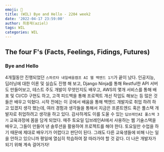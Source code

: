 ```yaml
---
emoji: 🏺
title: (WIL) Bye and Hello - 2204 week2
date: '2022-04-17 23:59:00'
author: 최중재(aziel)
tags: WIL
categories: WIL
---
```


## The four F's (Facts, Feelings, Fidings, Futures)

### Bye and Hello

4개월동안 진행되었던 `스파르타 내일배움캠프 AI 웹 백엔드 1기`가 끝이 났다. 인공지능, 딥러닝에 대한 이론 및 실습도 진행 해 보고, Django Ninja를 통해 Restful한 API 서버도 만들어보고, 테스트 주도 개발이 무엇인지도 배우고, AWS의 몇개 서비스를 통해 배포 및 CI/CD 구현도 하고, 고객 피드백을 통해 프로젝트 개선 작업도 해보는 등 많은 것들은 배우고 익혔다. 시작 전에는 이 곳에서 배움을 통해 백엔드 개발자로 취업 하려 하고 있겠지 생각 했는데, 여러 경험과 생각들을 통해서 지금은 프론트엔드 혹은 풀스택 개발자로 취업하려고 생각을 하고 있다. 감사하게도 이를 도울 수 있는 `딥브레인AI 풀스택 3기` 교육과정에 몸을 담게 되었다. 매주 토요일 딥브레인AI에서 사용하는 웹 기술스택을 배우고, 그들이 만들어 낸 솔루션을 활용하여 프로젝트를 해야 한다. 토요일만 수업을 하기 때문에 제대로 배우기가 어렵다고 판단이 된다. 그래도 다른 교육생들에 비해 나는 일을 안하고 있으니까 평일에 열심히 학습하여 잘 따라가야 할 것 같다. 더 나은 개발자가 되기 위해 계속 걸어가자!

```toc

```
